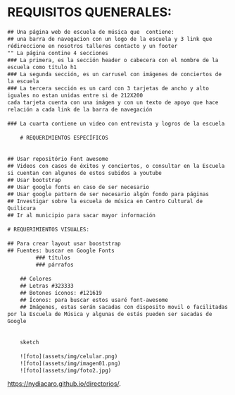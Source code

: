 
  # REQUISITOS QUENERALES:

	## Una página web de escuela de música que  contiene:
	## una barra de navegacion con un logo de la escuela y 3 link que rédireccione en nosotros talleres contacto y un footer 
	"" La página contine 4 secciones 
	### La primera, es la sección header o cabecera con el nombre de la escuela como título h1
	### La segunda sección, es un carrusel con imágenes de conciertos de la escuela
	### La tercera sección es un card con 3 tarjetas de ancho y alto iguales no estan unidas entre si de 212X200
	cada tarjeta cuenta con una imágen y con un texto de apoyo que hace relación a cada link de la barra de navegación

	### La cuarta contiene un video con entrevista y logros de la escuela 

		# REQUERIMIENTOS ESPECÍFICOS
	 

	## Usar repositório Font awesome
	## Videos con casos de éxitos y conciertos, o consultar en la Escuela si cuentan con algunos de estos subidos a youtube
	## Usar bootstrap
	## Usar google fonts en caso de ser necesario
	## Usar google pattern de ser necesario algún fondo para páginas
	## Investigar sobre la escuela de música en Centro Cultural de Quilicura
	## Ir al municipio para sacar mayor información 

	# REQUERIMIENTOS VISUALES:

	## Para crear layout usar booststrap
	## Fuentes: buscar en Google Fonts
	         ### títulos
		     ### párrafos

	    ## Colores
		## Letras #323333
		## Botones íconos: #121619
		## Íconos: para buscar estos usaré font-awesome
		## Imágenes, estas serán sacadas con disposito movil o facilitadas por la Escuela de Música y algunas de estás pueden ser sacadas de Google
		

		sketch

		![foto](assets/img/celular.png)
		![foto](assets/img/imagen01.png)
		![foto](assets/img/foto2.jpg)


 https://nydiacaro.github.io/directorios/.